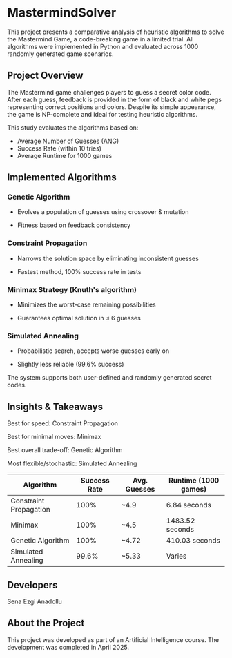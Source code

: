 # MastermindSolver
This project presents a comparative analysis of heuristic algorithms to solve the Mastermind Game, a code-breaking game in a limited trial.  All algorithms were implemented in Python and evaluated across 1000 randomly generated game scenarios.

## Project Overview
The Mastermind game challenges players to guess a secret color code. After each guess, feedback is provided in the form of black and white pegs representing correct positions and colors. Despite its simple appearance, the game is NP-complete and ideal for testing heuristic algorithms.

This study evaluates the algorithms based on:
- Average Number of Guesses (ANG)
- Success Rate (within 10 tries)
- Average Runtime for 1000 games

## Implemented Algorithms

### Genetic Algorithm
- Evolves a population of guesses using crossover & mutation

- Fitness based on feedback consistency

### Constraint Propagation
- Narrows the solution space by eliminating inconsistent guesses

- Fastest method, 100% success rate in tests

### Minimax Strategy (Knuth's algorithm)
- Minimizes the worst-case remaining possibilities

- Guarantees optimal solution in ≤ 6 guesses

### Simulated Annealing
- Probabilistic search, accepts worse guesses early on

- Slightly less reliable (99.6% success)

The system supports both user-defined and randomly generated secret codes.

## Insights & Takeaways
Best for speed: Constraint Propagation

Best for minimal moves: Minimax

Best overall trade-off: Genetic Algorithm

Most flexible/stochastic: Simulated Annealing

| Algorithm              | Success Rate | Avg. Guesses | Runtime (1000 games) |
| ---------------------- | ------------ | ------------ | -------------------- |
| Constraint Propagation | 100%         | \~4.9        | 6.84 seconds         |
| Minimax                | 100%         | \~4.5        | 1483.52 seconds      |
| Genetic Algorithm      | 100%         | \~4.72       | 410.03 seconds       |
| Simulated Annealing    | 99.6%        | \~5.33       | Varies               |

## Developers
Sena Ezgi Anadollu

## About the Project
This project was developed as part of an Artificial Intelligence course. The development was completed in April 2025.

